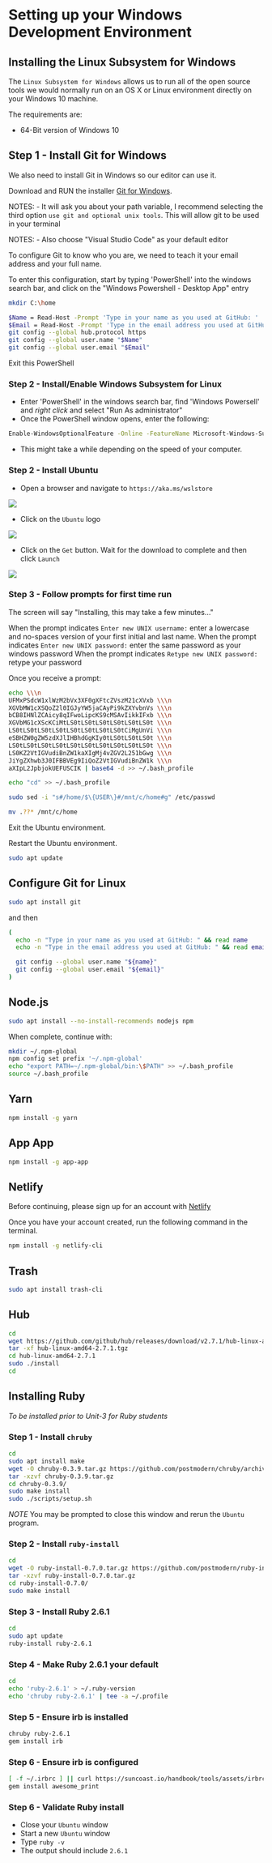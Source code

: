 # Setting up your Windows Development Environment

## Installing the Linux Subsystem for Windows

The `Linux Subsystem for Windows` allows us to run all of the open source tools we would normally run on an OS X or Linux environment directly on your Windows 10 machine.

The requirements are:

- 64-Bit version of Windows 10

## Step 1 - Install Git for Windows

We also need to install Git in Windows so our editor can use it.

Download and RUN the installer [Git for Windows](https://gitforwindows.org/).

NOTES: - It will ask you about your path variable, I recommend selecting the third option `use git and optional unix tools`. This will allow git to be used in your terminal

NOTES: - Also choose "Visual Studio Code" as your default editor

To configure Git to know who you are, we need to teach it your email address and your full name.

To enter this configuration, start by typing 'PowerShell' into the windows search bar, and click on the "Windows Powershell - Desktop App" entry

```sh
mkdir C:\home

$Name = Read-Host -Prompt 'Type in your name as you used at GitHub: '
$Email = Read-Host -Prompt 'Type in the email address you used at GitHub: '
git config --global hub.protocol https
git config --global user.name "$Name"
git config --global user.email "$Email"
```

Exit this PowerShell

### Step 2 - Install/Enable Windows Subsystem for Linux

- Enter 'PowerShell' in the windows search bar, find 'Windows Powersell' and _right click_ and select "Run As administrator"
- Once the PowerShell window opens, enter the following:

```sh
Enable-WindowsOptionalFeature -Online -FeatureName Microsoft-Windows-Subsystem-Linux
```

- This might take a while depending on the speed of your computer.

### Step 2 - Install Ubuntu

- Open a browser and navigate to `https://aka.ms/wslstore`

![](./assets/wslstore.png)

- Click on the `Ubuntu` logo

![](./assets/choose-ubuntu.png)

- Click on the `Get` button. Wait for the download to complete and then click `Launch`

![](./assets/ubuntu.png)

### Step 3 - Follow prompts for first time run

The screen will say "Installing, this may take a few minutes..."

When the prompt indicates `Enter new UNIX username:` enter a lowercase and no-spaces version of your first initial and last name.
When the prompt indicates `Enter new UNIX password:` enter the same password as your windows password
When the prompt indicates `Retype new UNIX password:` retype your password

Once you receive a prompt:

```sh
echo \\\n
UFMxPSdcW1xlWzM2bVx3XF0gXFtcZVszM21cXVxb \\\n
XGVbMW1cXSQoZ2l0IGJyYW5jaCAyPi9kZXYvbnVs \\\n
bCB8IHNlZCAicy8qIFwoLipcKS9cMSAvIikkIFxb \\\n
XGVbMG1cXScKCiMtLS0tLS0tLS0tLS0tLS0tLS0t \\\n
LS0tLS0tLS0tLS0tLS0tLS0tLS0tLS0tCiMgUnVi \\\n
eSBHZW0gZW5zdXJlIHBhdGgKIy0tLS0tLS0tLS0t \\\n
LS0tLS0tLS0tLS0tLS0tLS0tLS0tLS0tLS0tLS0t \\\n
LS0KZ2VtIGVudiBnZW1kaXIgMj4vZGV2L251bGwg \\\n
JiYgZXhwb3J0IFBBVEg9IiQoZ2VtIGVudiBnZW1k \\\n
aXIpL2JpbjokUEFUSCIK | base64 -d >> ~/.bash_profile

echo "cd" >> ~/.bash_profile

sudo sed -i "s#/home/$\{USER\}#/mnt/c/home#g" /etc/passwd

mv .??* /mnt/c/home
```

Exit the Ubuntu environment.

Restart the Ubuntu environment.

```sh
sudo apt update
```

## Configure Git for Linux

```sh
sudo apt install git
```

and then

```sh
(
  echo -n "Type in your name as you used at GitHub: " && read name
  echo -n "Type in the email address you used at GitHub: " && read email

  git config --global user.name "${name}"
  git config --global user.email "${email}"
)
```

## Node.js

```sh
sudo apt install --no-install-recommends nodejs npm
```

When complete, continue with:

```sh
mkdir ~/.npm-global
npm config set prefix '~/.npm-global'
echo "export PATH=~/.npm-global/bin:\$PATH" >> ~/.bash_profile
source ~/.bash_profile
```

## Yarn

```sh
npm install -g yarn
```

## App App

```sh
npm install -g app-app
```

## Netlify

Before continuing, please sign up for an account with [Netlify](https://www.netlify.com/)

Once you have your account created, run the following command in the terminal.

```sh
npm install -g netlify-cli
```

## Trash

```sh
sudo apt install trash-cli
```

## Hub

```sh
cd
wget https://github.com/github/hub/releases/download/v2.7.1/hub-linux-amd64-2.7.1.tgz
tar -xf hub-linux-amd64-2.7.1.tgz
cd hub-linux-amd64-2.7.1
sudo ./install
cd
```

## Installing Ruby

_To be installed prior to Unit-3 for Ruby students_

### Step 1 - Install `chruby`

```sh
cd
sudo apt install make
wget -O chruby-0.3.9.tar.gz https://github.com/postmodern/chruby/archive/v0.3.9.tar.gz
tar -xzvf chruby-0.3.9.tar.gz
cd chruby-0.3.9/
sudo make install
sudo ./scripts/setup.sh
```

_NOTE_ You may be prompted to close this window and rerun the `Ubuntu` program.

### Step 2 - Install `ruby-install`

```sh
cd
wget -O ruby-install-0.7.0.tar.gz https://github.com/postmodern/ruby-install/archive/v0.7.0.tar.gz
tar -xzvf ruby-install-0.7.0.tar.gz
cd ruby-install-0.7.0/
sudo make install
```

### Step 3 - Install Ruby 2.6.1

```sh
cd
sudo apt update
ruby-install ruby-2.6.1
```

### Step 4 - Make Ruby 2.6.1 your default

```sh
cd
echo 'ruby-2.6.1' > ~/.ruby-version
echo 'chruby ruby-2.6.1' | tee -a ~/.profile
```

### Step 5 - Ensure irb is installed

```sh
chruby ruby-2.6.1
gem install irb
```

### Step 6 - Ensure irb is configured

```sh
[ -f ~/.irbrc ] || curl https://suncoast.io/handbook/tools/assets/irbrc > ~/.irbrc
gem install awesome_print
```

### Step 6 - Validate Ruby install

- Close your `Ubuntu` window
- Start a new `Ubuntu` window
- Type `ruby -v`
- The output should include `2.6.1`
